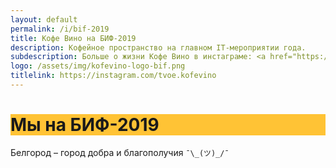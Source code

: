 ```yaml
---
layout: default
permalink: /i/bif-2019
title: Кофе Вино на БИФ-2019
description: Кофейное пространство на главном IT-мероприятии года.
subdescription: Больше о жизни Кофе Вино в инстаграме: <a href="https://instagram.com/tvoe.kofevino">tvoe.kofevino</a>
logo: /assets/img/kofevino-logo-bif.png
titlelink: https://instagram.com/tvoe.kofevino
---
```


<style type="text/css">
h1, h2, h3, h4, h5, h6 {
    background-color: #FFC335;
}
</style>

# Мы на БИФ-2019

Белгород – город добра и благополучия `¯\_(ツ)_/¯`
